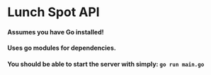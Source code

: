 # Lunch Spot API

#### Assumes you have Go installed!
#### Uses go modules for dependencies.
#### You should be able to start the server with simply: `go run main.go`
